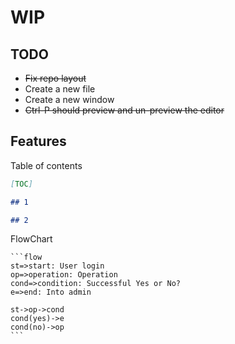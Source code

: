 # WIP

## TODO

- ~~Fix repo layout~~
- Create a new file
- Create a new window
- ~~Ctrl-P should preview and un-preview the editor~~

## Features

Table of contents

```markdown
[TOC]

## 1

## 2
```

FlowChart

    ```flow
    st=>start: User login
    op=>operation: Operation
    cond=>condition: Successful Yes or No?
    e=>end: Into admin

    st->op->cond
    cond(yes)->e
    cond(no)->op
    ```
